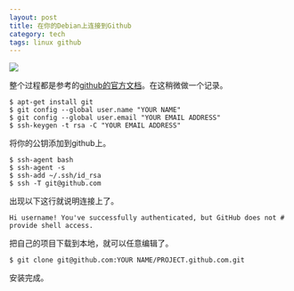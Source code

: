 ```yaml
---
layout: post
title: 在你的Debian上连接到Github
category: tech
tags: linux github
---
```

![](https://cdn.kelu.org/blog/tags/github.jpg)

整个过程都是参考的[github的官方文档](https://help.github.com/articles/set-up-git/#platform-linux)。在这稍微做一个记录。

    $ apt-get install git
    $ git config --global user.name "YOUR NAME"
    $ git config --global user.email "YOUR EMAIL ADDRESS"
    $ ssh-keygen -t rsa -C "YOUR EMAIL ADDRESS"

将你的公钥添加到github上。

    $ ssh-agent bash
    $ ssh-agent -s
    $ ssh-add ~/.ssh/id_rsa
    $ ssh -T git@github.com



出现以下这行就说明连接上了。

    Hi username! You've successfully authenticated, but GitHub does not # provide shell access.

把自己的项目下载到本地，就可以任意编辑了。

    $ git clone git@github.com:YOUR NAME/PROJECT.github.com.git

安装完成。
